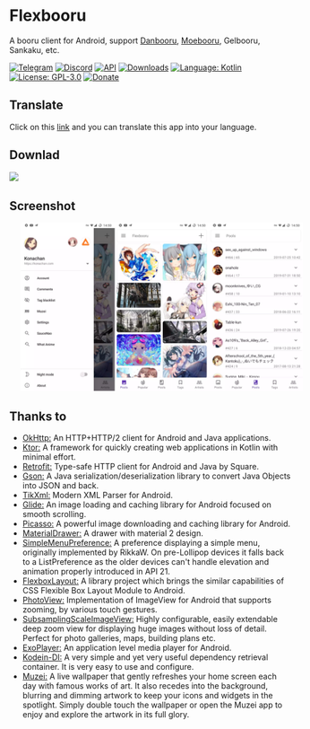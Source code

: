 # Flexbooru
A booru client for Android, support [Danbooru](https://github.com/r888888888/danbooru), [Moebooru](https://github.com/moebooru/moebooru), Gelbooru, Sankaku, etc.

[![Telegram](https://img.shields.io/badge/chat-Telegram-blue.svg)](https://t.me/flexbooru)
[![Discord](https://img.shields.io/discord/555912761742458880.svg?label=discord)](https://discord.gg/zxAX5Jh)
[![API](https://img.shields.io/badge/API-21%2B-brightgreen.svg?style=flat)](https://android-arsenal.com/api?level=21)
[![Downloads](https://img.shields.io/github/downloads/flexbooru/flexbooru/total.svg)](https://github.com/flexbooru/flexbooru/releases)
[![Language: Kotlin](https://img.shields.io/github/languages/top/flexbooru/flexbooru.svg)](https://github.com/flexbooru/flexbooru/search?l=kotlin)
[![License: GPL-3.0](https://img.shields.io/badge/license-GPL--3.0-orange.svg)](https://www.gnu.org/licenses/gpl-3.0)
[![Donate](https://img.shields.io/badge/Donate-PayPal-green.svg?label=donate)](https://www.paypal.me/fiepi)

## Translate
Click on this [link](https://crowdin.com/project/flexbooru) and you can translate this app into your language.

## Downlad
<a href="https://play.google.com/store/apps/details?id=onlymash.flexbooru.play"><img src="https://play.google.com/intl/en_us/badges/images/generic/en-play-badge.png" height="48"></a>

## Screenshot
<img src="art/screenshot.webp" height="300" hspace="20">

## Thanks to

- [OkHttp:](https://github.com/square/okhttp) An HTTP+HTTP/2 client for Android and Java applications. 
- [Ktor:](https://github.com/ktorio/ktor) A framework for quickly creating web applications in Kotlin with minimal effort.
- [Retrofit:](https://github.com/square/retrofit) Type-safe HTTP client for Android and Java by Square.
- [Gson:](https://github.com/google/gson) A Java serialization/deserialization library to convert Java Objects into JSON and back.
- [TikXml:](https://github.com/Tickaroo/tikxml) Modern XML Parser for Android.
- [Glide:](https://github.com/bumptech/glide) An image loading and caching library for Android focused on smooth scrolling.
- [Picasso:](https://github.com/square/picasso) A powerful image downloading and caching library for Android.
- [MaterialDrawer:](https://github.com/mikepenz/MaterialDrawer) A drawer with material 2 design.
- [SimpleMenuPreference:](https://github.com/takisoft/preferencex-android) A preference displaying a simple menu, originally implemented by RikkaW. On pre-Lollipop devices it falls back to a ListPreference as the older devices can't handle elevation and animation properly introduced in API 21.
- [FlexboxLayout:](https://github.com/google/flexbox-layout) A library project which brings the similar capabilities of CSS Flexible Box Layout Module to Android.
- [PhotoView:](https://github.com/chrisbanes/PhotoView) Implementation of ImageView for Android that supports zooming, by various touch gestures.
- [SubsamplingScaleImageView:](https://github.com/davemorrissey/subsampling-scale-image-view) Highly configurable, easily extendable deep zoom view for displaying huge images without loss of detail. Perfect for photo galleries, maps, building plans etc.
- [ExoPlayer:](https://github.com/google/ExoPlayer) An application level media player for Android.
- [Kodein-DI:](https://github.com/Kodein-Framework/Kodein-DI) A very simple and yet very useful dependency retrieval container. It is very easy to use and configure.
- [Muzei:](https://github.com/romannurik/muzei) A live wallpaper that gently refreshes your home screen each day with famous works of art. It also recedes into the background, blurring and dimming artwork to keep your icons and widgets in the spotlight. Simply double touch the wallpaper or open the Muzei app to enjoy and explore the artwork in its full glory.
